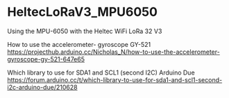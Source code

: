 # HeltecLoRaV3_MPU6050
Using the MPU-6050 with the Heltec WiFi LoRa 32 V3


How to use the accelerometer- gyroscope GY-521
https://projecthub.arduino.cc/Nicholas_N/how-to-use-the-accelerometer-gyroscope-gy-521-647e65

Which library to use for SDA1 and SCL1 (second I2C) Arduino Due
https://forum.arduino.cc/t/which-library-to-use-for-sda1-and-scl1-second-i2c-arduino-due/210628
